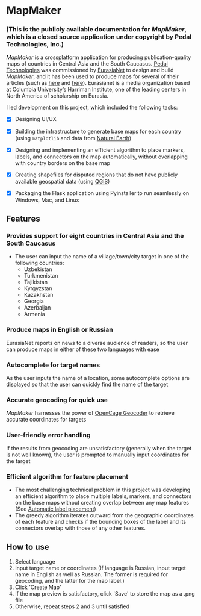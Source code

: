 # MapMaker
### (This is the publicly available documentation for _MapMaker_, which is a closed source application under copyright by Pedal Technologies, Inc.)

_MapMaker_ is a crossplatform application for producing publication-quality maps of countries in Central Asia and the South Caucasus. [Pedal Technologies](http://pedal.tech/) was commissioned by [EurasiaNet](https://eurasianet.org/) to design and build _MapMaker_, and it has been used to produce maps for several of their articles (such as [here](https://eurasianet.org/georgian-coal-town-longs-for-chinese-rescue) and [here](https://eurasianet.org/azerbaijanis-displaced-by-war-seek-to-keep-memories-alive)). Eurasianet is a media organization based at Columbia University’s Harriman Institute, one of the leading centers in North America of scholarship on Eurasia.

I led development on this project, which included the following tasks:
- [x] Designing UI/UX
- [x] Building the infrastructure to generate base maps for each country (using `matplotlib` and data from [Natural Earth](https://www.naturalearthdata.com/))
- [x] Designing and implementing an efficient algorithm to place markers, labels, and connectors on the map automatically, without overlapping with country borders on the base map
- [x] Creating shapefiles for disputed regions that do not have publicly available geospatial data (using [QGIS](https://qgis.org/en/site/))
- [x] Packaging the Flask application using Pyinstaller to run seamlessly on Windows, Mac, and Linux 


## Features

### Provides support for eight countries in Central Asia and the South Caucasus
- The user can input the name of a village/town/city target in one of the following countries:
  - Uzbekistan
  - Turkmenistan
  - Tajikistan
  - Kyrgyzstan
  - Kazakhstan
  - Georgia
  - Azerbaijan
  - Armenia

### Produce maps in English or Russian
EurasiaNet reports on news to a diverse audience of readers, so the user can produce maps in either of these two languages with ease

### Autocomplete for target names
As the user inputs the name of a location, some autocomplete options are displayed so that the user can quickly find the name of the target

### Accurate geocoding for quick use
_MapMaker_ harnesses the power of [OpenCage Geocoder](https://opencagedata.com/) to retrieve accurate coordinates for targets

### User-friendly error handling
If the results from geocoding are unsatisfactory (generally when the target is not well known), the user is prompted to manually input coordinates for the target

### Efficient algorithm for feature placement
- The most challenging technical problem in this project was developing an efficient algorithm to place multiple labels, markers, and connectors on the base maps without creating overlap between any map features (See [Automatic label placement](https://en.wikipedia.org/wiki/Automatic_label_placement))
- The greedy algorithm iterates outward from the geographic coordinates of each feature and checks if the bounding boxes of the label and its connectors overlap with those of any other features.

## How to use

1. Select language
2. Input target name or coordinates (If language is Russian, input target name in English as well as Russian. The former is required for geocoding, and the latter for the map label.)
3. Click 'Create Map'
4. If the map preview is satisfactory, click 'Save' to store the map as a .png file
5. Otherwise, repeat steps 2 and 3 until satisfied
